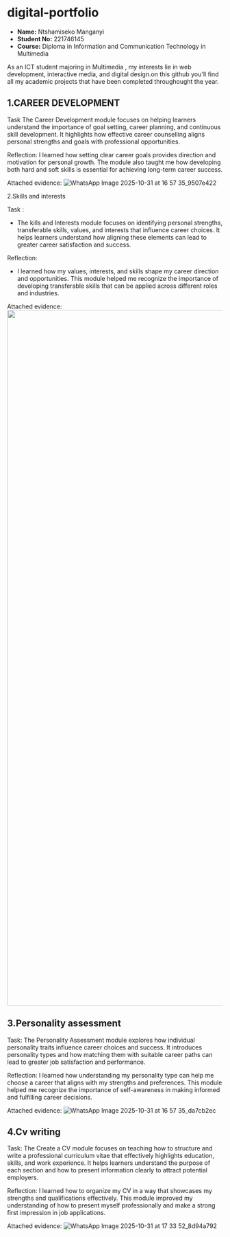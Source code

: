 # digital-portfolio


- **Name:** Ntshamiseko Manganyi
- **Student No:** 221746145
- **Course:** Diploma in Information and Communication Technology in Multimedia
  
As an ICT student majoring in Multimedia , my interests lie in web development, interactive media, and digital design.on this github you'll find all my academic projects that have been completed throughought the year.

1.CAREER DEVELOPMENT
-
Task
The Career Development module focuses on helping learners understand the importance of goal setting, career planning, and continuous skill development. It highlights how effective career counselling aligns personal strengths and goals with professional opportunities.

Reflection:
I learned how setting clear career goals provides direction and motivation for personal growth. The module also taught me how developing both hard and soft skills is essential for achieving long-term career success.

Attached evidence:
 ![WhatsApp Image 2025-10-31 at 16 57 35_9507e422](https://github.com/user-attachments/assets/89967588-3e0a-457a-b7a2-85db532b6a0c)

  
  
2.Skills and interests

Task :
- The kills and Interests module focuses on identifying personal strengths, transferable skills, values, and interests that influence career choices. It helps learners understand how aligning these elements can lead to greater career satisfaction and success.

Reflection:
- I learned how my values, interests, and skills shape my career direction and opportunities. This module helped me recognize the importance of developing transferable skills that can be applied across different roles and industries.


Attached evidence:
<img width="2160" height="1620" aserlt="IMG_0307" src="https://github.com/user-attachments/assets/4a3503fd-5952-4243-8b35-b178b06b4960" />

3.Personality assessment
-
Task:
The Personality Assessment module explores how individual personality traits influence career choices and success. It introduces personality types and how matching them with suitable career paths can lead to greater job satisfaction and performance.

Reflection:
I learned how understanding my personality type can help me choose a career that aligns with my strengths and preferences. This module helped me recognize the importance of self-awareness in making informed and fulfilling career decisions.

Attached evidence:
![WhatsApp Image 2025-10-31 at 16 57 35_da7cb2ec](https://github.com/user-attachments/assets/5de254d6-67c9-4737-8146-d3c91c16ddc9)


4.Cv writing
-
Task:
The Create a CV module focuses on teaching how to structure and write a professional curriculum vitae that effectively highlights education, skills, and work experience. It helps learners understand the purpose of each section and how to present information clearly to attract potential employers.

Reflection:
I learned how to organize my CV in a way that showcases my strengths and qualifications effectively. This module improved my understanding of how to present myself professionally and make a strong first impression in job applications.

Attached evidence:
![WhatsApp Image 2025-10-31 at 17 33 52_8d94a792](https://github.com/user-attachments/assets/471502ca-fd60-4d0e-bff6-10f734bf5c19)

